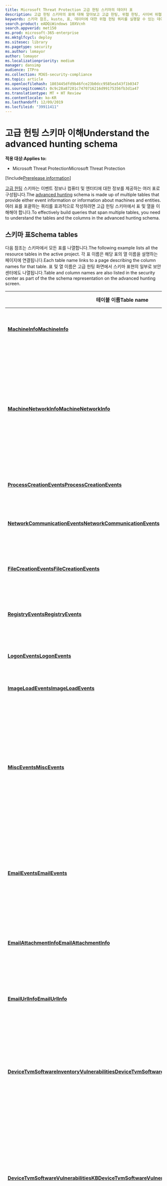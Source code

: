 ```yaml
---
title: Microsoft Threat Protection 고급 헌팅 스키마의 데이터 표
description: 고급 헌팅 스키마의 표에 대해 알아보고 고급 헌팅, 위협 헌팅, 사이버 위협 헌팅, 검색, 쿼리, 원격 분석,
keywords: 스키마 참조, kusto, 표, 데이터에 대한 위협 헌팅 쿼리를 실행할 수 있는 데이터를 이해합니다.
search.product: eADQiWindows 10XVcnh
search.appverid: met150
ms.prod: microsoft-365-enterprise
ms.mktglfcycl: deploy
ms.sitesec: library
ms.pagetype: security
ms.author: lomayor
author: lomayor
ms.localizationpriority: medium
manager: dansimp
audience: ITPro
ms.collection: M365-security-compliance
ms.topic: article
ms.openlocfilehash: 1803445dfd9b46fce23b0dcc9585ea543f1b0347
ms.sourcegitcommit: 0c9c28a87201c7470716216d99175356fb3d1a47
ms.translationtype: MT + HT Review
ms.contentlocale: ko-KR
ms.lasthandoff: 12/09/2019
ms.locfileid: "39911411"
---
```

# <a name="understand-the-advanced-hunting-schema"></a><span data-ttu-id="c3579-104">고급 헌팅 스키마 이해</span><span class="sxs-lookup"><span data-stu-id="c3579-104">Understand the advanced hunting schema</span></span>

<span data-ttu-id="c3579-105">**적용 대상:**</span><span class="sxs-lookup"><span data-stu-id="c3579-105">**Applies to:**</span></span>
- <span data-ttu-id="c3579-106">Microsoft Threat Protection</span><span class="sxs-lookup"><span data-stu-id="c3579-106">Microsoft Threat Protection</span></span>

[!include[Prerelease information](prerelease.md)]

<span data-ttu-id="c3579-107">[고급 헌팅](advanced-hunting-overview.md) 스키마는 이벤트 정보나 컴퓨터 및 엔터티에 대한 정보를 제공하는 여러 표로 구성됩니다.</span><span class="sxs-lookup"><span data-stu-id="c3579-107">The [advanced hunting](advanced-hunting-overview.md) schema is made up of multiple tables that provide either event information or information about machines and entities.</span></span> <span data-ttu-id="c3579-108">여러 표를 포괄하는 쿼리를 효과적으로 작성하려면 고급 헌팅 스키마에서 표 및 열을 이해해야 합니다.</span><span class="sxs-lookup"><span data-stu-id="c3579-108">To effectively build queries that span multiple tables, you need to understand the tables and the columns in the advanced hunting schema.</span></span>

## <a name="schema-tables"></a><span data-ttu-id="c3579-109">스키마 표</span><span class="sxs-lookup"><span data-stu-id="c3579-109">Schema tables</span></span>

<span data-ttu-id="c3579-110">다음 참조는 스키마에서 모든 표를 나열합니다.</span><span class="sxs-lookup"><span data-stu-id="c3579-110">The following example lists all the resource tables in the active project.</span></span> <span data-ttu-id="c3579-111">각 표 이름은 해당 표의 열 이름을 설명하는 페이지에 연결됩니다.</span><span class="sxs-lookup"><span data-stu-id="c3579-111">Each table name links to a page describing the column names for that table.</span></span> <span data-ttu-id="c3579-112">표 및 열 이름은 고급 헌팅 화면에서 스키마 표현의 일부로 보안 센터에도 나열됩니다.</span><span class="sxs-lookup"><span data-stu-id="c3579-112">Table and column names are also listed in the security center as part of the the schema representation on the advanced hunting screen.</span></span>

| <span data-ttu-id="c3579-113">테이블 이름</span><span class="sxs-lookup"><span data-stu-id="c3579-113">Table name</span></span> | <span data-ttu-id="c3579-114">설명</span><span class="sxs-lookup"><span data-stu-id="c3579-114">Description</span></span> |
|------------|-------------|
| <span data-ttu-id="c3579-115">**[MachineInfo](advanced-hunting-machineinfo-table.md)**</span><span class="sxs-lookup"><span data-stu-id="c3579-115">**[MachineInfo](advanced-hunting-machineinfo-table.md)**</span></span> | <span data-ttu-id="c3579-116">컴퓨터 정보(OS 정보 포함)</span><span class="sxs-lookup"><span data-stu-id="c3579-116">Machine information, including OS information</span></span> |
| <span data-ttu-id="c3579-117">**[MachineNetworkInfo](advanced-hunting-machinenetworkinfo-table.md)**</span><span class="sxs-lookup"><span data-stu-id="c3579-117">**[MachineNetworkInfo](advanced-hunting-machinenetworkinfo-table.md)**</span></span> | <span data-ttu-id="c3579-118">연결된 네트워크 및 도메인뿐만 아니라 어댑터, IP 및 MAC 주소를 비롯한 컴퓨터의 네트워크 속성</span><span class="sxs-lookup"><span data-stu-id="c3579-118">Network properties of machines, including adapters, IP and MAC addresses, as well as connected networks and domains</span></span> |
| <span data-ttu-id="c3579-119">**[ProcessCreationEvents](advanced-hunting-processcreationevents-table.md)**</span><span class="sxs-lookup"><span data-stu-id="c3579-119">**[ProcessCreationEvents](advanced-hunting-processcreationevents-table.md)**</span></span> | <span data-ttu-id="c3579-120">프로세스 생성 및 관련 이벤트</span><span class="sxs-lookup"><span data-stu-id="c3579-120">Process creation and related events</span></span> |
| <span data-ttu-id="c3579-121">**[NetworkCommunicationEvents](advanced-hunting-networkcommunicationevents-table.md)**</span><span class="sxs-lookup"><span data-stu-id="c3579-121">**[NetworkCommunicationEvents](advanced-hunting-networkcommunicationevents-table.md)**</span></span> | <span data-ttu-id="c3579-122">네트워크 연결 및 관련 이벤트</span><span class="sxs-lookup"><span data-stu-id="c3579-122">Network connection and related events</span></span> |
| <span data-ttu-id="c3579-123">**[FileCreationEvents](advanced-hunting-filecreationevents-table.md)**</span><span class="sxs-lookup"><span data-stu-id="c3579-123">**[FileCreationEvents](advanced-hunting-filecreationevents-table.md)**</span></span> | <span data-ttu-id="c3579-124">파일 생성, 수정 및 기타 파일 시스템 이벤트</span><span class="sxs-lookup"><span data-stu-id="c3579-124">File creation, modification, and other file system events</span></span> |
| <span data-ttu-id="c3579-125">**[RegistryEvents](advanced-hunting-registryevents-table.md)**</span><span class="sxs-lookup"><span data-stu-id="c3579-125">**[RegistryEvents](advanced-hunting-registryevents-table.md)**</span></span> | <span data-ttu-id="c3579-126">레지스트리 항목 생성 및 수정</span><span class="sxs-lookup"><span data-stu-id="c3579-126">Creation and modification of registry entries</span></span> |
| <span data-ttu-id="c3579-127">**[LogonEvents](advanced-hunting-logonevents-table.md)**</span><span class="sxs-lookup"><span data-stu-id="c3579-127">**[LogonEvents](advanced-hunting-logonevents-table.md)**</span></span> | <span data-ttu-id="c3579-128">로그인 및 기타 인증 이벤트</span><span class="sxs-lookup"><span data-stu-id="c3579-128">Sign-ins and other authentication events</span></span> |
| <span data-ttu-id="c3579-129">**[ImageLoadEvents](advanced-hunting-imageloadevents-table.md)**</span><span class="sxs-lookup"><span data-stu-id="c3579-129">**[ImageLoadEvents](advanced-hunting-imageloadevents-table.md)**</span></span> | <span data-ttu-id="c3579-130">DLL 로딩 이벤트</span><span class="sxs-lookup"><span data-stu-id="c3579-130">DLL loading events</span></span> |
| <span data-ttu-id="c3579-131">**[MiscEvents](advanced-hunting-miscevents-table.md)**</span><span class="sxs-lookup"><span data-stu-id="c3579-131">**[MiscEvents](advanced-hunting-miscevents-table.md)**</span></span> | <span data-ttu-id="c3579-132">Windows Defender Antivirus 및 익스플로잇 보호와 같은 보안 컨트롤에서 트리거되는 이벤트를 포함한 여러 이벤트 유형</span><span class="sxs-lookup"><span data-stu-id="c3579-132">Multiple event types, including events triggered by security controls such as Windows Defender Antivirus and exploit protection</span></span> |
| <span data-ttu-id="c3579-133">**[EmailEvents](advanced-hunting-emailevents-table.md)**</span><span class="sxs-lookup"><span data-stu-id="c3579-133">**[EmailEvents](advanced-hunting-emailevents-table.md)**</span></span> | <span data-ttu-id="c3579-134">전자 메일 배달과 차단 이벤트를 포함한 Office 365 전자 메일 이벤트</span><span class="sxs-lookup"><span data-stu-id="c3579-134">Office 365 email events, including email delivery and blocking events</span></span> |
| <span data-ttu-id="c3579-135">**[EmailAttachmentInfo](advanced-hunting-emailattachmentinfo-table.md)**</span><span class="sxs-lookup"><span data-stu-id="c3579-135">**[EmailAttachmentInfo](advanced-hunting-emailattachmentinfo-table.md)**</span></span> | <span data-ttu-id="c3579-136">Office 365 전자 메일에 첨부된 파일에 대한 정보</span><span class="sxs-lookup"><span data-stu-id="c3579-136">Information about files attached to Office 365 emails</span></span> |
| <span data-ttu-id="c3579-137">**[EmailUrlInfo](advanced-hunting-emailurlinfo-table.md)**</span><span class="sxs-lookup"><span data-stu-id="c3579-137">**[EmailUrlInfo](advanced-hunting-emailurlinfo-table.md)**</span></span> | <span data-ttu-id="c3579-138">Office 365 전자 메일의 URL에 대한 정보</span><span class="sxs-lookup"><span data-stu-id="c3579-138">Information about URLs on Office 365 emails</span></span> |
| <span data-ttu-id="c3579-139">**[DeviceTvmSoftwareInventoryVulnerabilities](advanced-hunting-tvm-softwareinventory-table.md)**</span><span class="sxs-lookup"><span data-stu-id="c3579-139">**[DeviceTvmSoftwareInventoryVulnerabilities](advanced-hunting-tvm-softwareinventory-table.md)**</span></span> | <span data-ttu-id="c3579-140">이러한 소프트웨어 제품의 알려진 모든 취약점과 함께 장치의 소프트웨어 인벤터리</span><span class="sxs-lookup"><span data-stu-id="c3579-140">Inventory of software on devices as well as any known vulnerabilities in these software products</span></span> |
| <span data-ttu-id="c3579-141">**[DeviceTvmSoftwareVulnerabilitiesKB](advanced-hunting-tvm-softwarevulnerability-table.md)**</span><span class="sxs-lookup"><span data-stu-id="c3579-141">**[DeviceTvmSoftwareVulnerabilitiesKB](advanced-hunting-tvm-softwarevulnerability-table.md)**</span></span> | <span data-ttu-id="c3579-142">익스플로잇 코드를 공개적으로 사용할 수 있는지를 포함하여 공개적으로 보고된 취약성에 대한 기술 자료</span><span class="sxs-lookup"><span data-stu-id="c3579-142">Knowledge base of publicly disclosed vulnerabilities, including whether exploit code is publicly available</span></span> |
| <span data-ttu-id="c3579-143">**[DeviceTvmSecureConfigurationAssessment](advanced-hunting-tvm-configassessment-table.md)**</span><span class="sxs-lookup"><span data-stu-id="c3579-143">**[DeviceTvmSecureConfigurationAssessment](advanced-hunting-tvm-configassessment-table.md)**</span></span> | <span data-ttu-id="c3579-144">장치에서 다양한 보안 구성의 상태를 나타내는 위협 및 취약성 관리 평가 이벤트</span><span class="sxs-lookup"><span data-stu-id="c3579-144">Threat & Vulnerability Management assessment events, indicating the status of various security configurations on devices</span></span> |
| <span data-ttu-id="c3579-145">**[DeviceTvmSecureConfigurationAssessmentKB](advanced-hunting-tvm-secureconfigkb-table.md)**</span><span class="sxs-lookup"><span data-stu-id="c3579-145">**[DeviceTvmSecureConfigurationAssessmentKB](advanced-hunting-tvm-secureconfigkb-table.md)**</span></span> | <span data-ttu-id="c3579-146">위협 및 취약성 관리에서 장치를 평가하기 위해 사용하는 다양한 보안 구성에 대한 기술 자료. 다양한 표준과 벤치 마크에 대한 매핑 포함</span><span class="sxs-lookup"><span data-stu-id="c3579-146">Knowledge base of various security configurations used by Threat & Vulnerability Management to assess devices; includes mappings to various standards and benchmarks</span></span>  |

## <a name="related-topics"></a><span data-ttu-id="c3579-147">관련 항목</span><span class="sxs-lookup"><span data-stu-id="c3579-147">Related topics</span></span>
- [<span data-ttu-id="c3579-148">사전 대응식 위협 탐지</span><span class="sxs-lookup"><span data-stu-id="c3579-148">Proactively hunt for threats</span></span>](advanced-hunting-overview.md)
- [<span data-ttu-id="c3579-149">쿼리 언어 배우기</span><span class="sxs-lookup"><span data-stu-id="c3579-149">Learn the query language</span></span>](advanced-hunting-query-language.md)
- [<span data-ttu-id="c3579-150">공유 쿼리 사용</span><span class="sxs-lookup"><span data-stu-id="c3579-150">Use shared queries</span></span>](advanced-hunting-shared-queries.md)
- [<span data-ttu-id="c3579-151">여러 장치 및 전자 메일에서 위협을 탐지</span><span class="sxs-lookup"><span data-stu-id="c3579-151">Hunt for threats across devices and emails</span></span>](advanced-hunting-query-emails-devices.md)
- [<span data-ttu-id="c3579-152">쿼리 모범 사례 적용</span><span class="sxs-lookup"><span data-stu-id="c3579-152">Apply query best practices</span></span>](advanced-hunting-best-practices.md)
